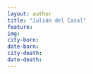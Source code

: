 ```yaml
---
layout: author
title: "Julián del Casal"
feature: 
img:
city-born: 
date-born: 
city-death: 
date-death:
---
```


